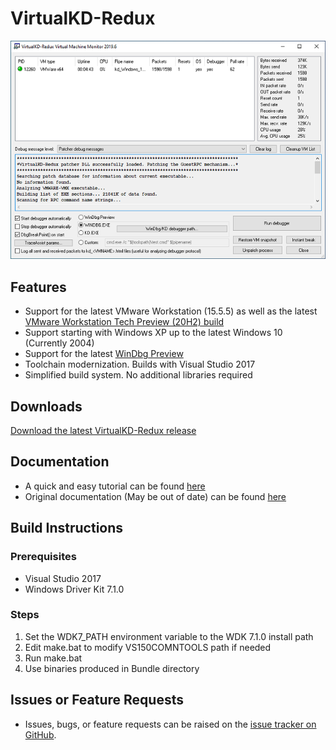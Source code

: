 # VirtualKD-Redux
![](https://github.com/4d61726b/VirtualKD-Redux/blob/master/VirtualKD-Redux/Docs/vmmon.png)

## Features

* Support for the latest VMware Workstation (15.5.5) as well as the latest [VMware Workstation Tech Preview (20H2) build](https://blogs.vmware.com/workstation/2020/05/directx-11-now-with-workstation-tp20h2.html)
* Support starting with Windows XP up to the latest Windows 10 (Currently 2004)
* Support for the latest [WinDbg Preview](https://www.microsoft.com/en-us/p/windbg-preview/9pgjgd53tn86)
* Toolchain modernization. Builds with Visual Studio 2017
* Simplified build system. No additional libraries required

## Downloads
[Download the latest VirtualKD-Redux release](https://github.com/4d61726b/VirtualKD-Redux/releases)

## Documentation
* A quick and easy tutorial can be found [here](https://github.com/4d61726b/VirtualKD-Redux/blob/master/VirtualKD-Redux/Docs/Tutorial.md)
* Original documentation (May be out of date) can be found [here](http://sysprogs.com/legacy/virtualkd/dox/)

## Build Instructions
### Prerequisites
* Visual Studio 2017
* Windows Driver Kit 7.1.0
### Steps
1. Set the WDK7_PATH environment variable to the WDK 7.1.0 install path
2. Edit make.bat to modify VS150COMNTOOLS path if needed
3. Run make.bat
4. Use binaries produced in Bundle directory
## Issues or Feature Requests
* Issues, bugs, or feature requests can be raised on the [issue tracker on GitHub](https://github.com/4d61726b/VirtualKD-Redux/issues).
